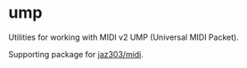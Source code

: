 # ump

Utilities for working with MIDI v2 UMP (Universal MIDI Packet).

Supporting package for [jaz303/midi](https://github.com/jaz303/midi).
